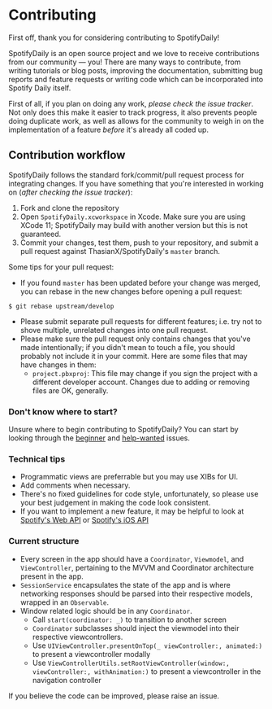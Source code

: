 # Contributing

First off, thank you for considering contributing to SpotifyDaily!

SpotifyDaily is an open source project and we love to receive contributions from our community — you! There are many ways to contribute, from writing tutorials or blog posts, improving the documentation, submitting bug reports and feature requests or writing code which can be incorporated into Spotify Daily itself.

First of all, if you plan on doing any work, *please check the issue tracker*. Not only does this make it easier to track progress, it also prevents people doing duplicate work, as well as allows for the community to weigh in on the implementation of a feature *before* it's already all coded up. 

## Contribution workflow

SpotifyDaily follows the standard fork/commit/pull request process for integrating changes. If you have something that you're interested in working on (*after checking the issue tracker*):

1. Fork and clone the repository
2. Open `SpotifyDaily.xcworkspace` in Xcode. Make sure you are using XCode 11; SpotifyDaily may build with another version but this is not guaranteed.
3. Commit your changes, test them, push to your repository, and submit a pull request against ThasianX/SpotifyDaily's `master` branch.

Some tips for your pull request:

* If you found `master` has been updated before your change was merged, you can rebase in the new changes before opening a pull request:

```console
$ git rebase upstream/develop
```
* Please submit separate pull requests for different features; i.e. try not to shove multiple, unrelated changes into one pull request.
* Please make sure the pull request only contains changes that you've made intentionally; if you didn't mean to touch a file, you should probably not include it in your commit. Here are some files that may have changes in them:
  - `project.pbxproj`: This file may change if you sign the project with a different developer account. Changes due to adding or removing files are OK, generally.
  
### Don't know where to start?
Unsure where to begin contributing to SpotifyDaily? You can start by looking through the [beginner](https://github.com/ThasianX/SpotifyDaily/labels/good%20first%20issue) and [help-wanted](https://github.com/ThasianX/SpotifyDaily/labels/help%20wanted) issues.

### Technical tips

* Programmatic views are preferrable but you may use XIBs for UI.
* Add comments when necessary.
* There's no fixed guidelines for code style, unfortunately, so please use your best judgement in making the code look consistent.
* If you want to implement a new feature, it may be helpful to look at [Spotify's Web API](https://developer.spotify.com/documentation/web-api/reference/) or [Spotify's iOS API](https://spotify.github.io/ios-sdk/html/)

### Current structure

* Every screen in the app should have a `Coordinator`, `Viewmodel`, and `ViewController`, pertaining to the MVVM and Coordinator architecture present in the app.
* `SessionService` encapsulates the state of the app and is where networking responses should be parsed into their respective models, wrapped in an `Observable`.
* Window related logic should be in any `Coordinator`.
  - Call `start(coordinator: _)` to transition to another screen
  - `Coordinator` subclasses should inject the viewmodel into their respective viewcontrollers.
  - Use `UIViewController.presentOnTop(_ viewController:, animated:)` to present a viewcontroller modally
  - Use `ViewControllerUtils.setRootViewController(window:, viewController:, withAnimation:)`  to present a viewcontroller in the navigation controller

If you believe the code can be improved, please raise an issue.

